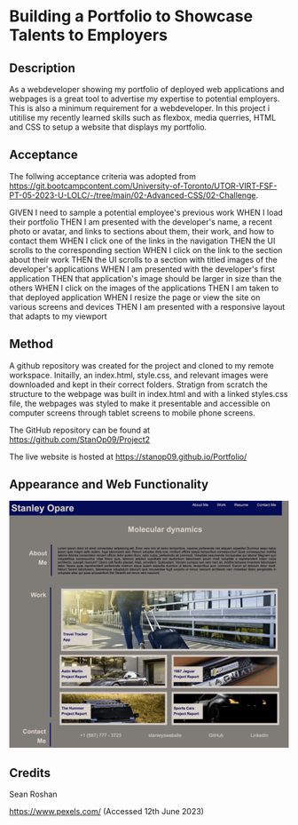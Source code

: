 # Building a Portfolio to Showcase Talents to Employers

## Description
As a webdeveloper showing my portfolio of deployed web applications and webpages is a great tool to advertise my expertise to potential employers. This is also a minimum requirement for a webdeveloper. In this project i utitilise my recently learned skills such as flexbox, media querries, HTML and CSS to setup a website that displays my portfolio.

## Acceptance
The follwing acceptance criteria was adopted from https://git.bootcampcontent.com/University-of-Toronto/UTOR-VIRT-FSF-PT-05-2023-U-LOLC/-/tree/main/02-Advanced-CSS/02-Challenge. 

GIVEN I need to sample a potential employee's previous work
WHEN I load their portfolio
THEN I am presented with the developer's name, a recent photo or avatar, and links to sections about them, their work, and how to contact them
WHEN I click one of the links in the navigation
THEN the UI scrolls to the corresponding section
WHEN I click on the link to the section about their work
THEN the UI scrolls to a section with titled images of the developer's applications
WHEN I am presented with the developer's first application
THEN that application's image should be larger in size than the others
WHEN I click on the images of the applications
THEN I am taken to that deployed application
WHEN I resize the page or view the site on various screens and devices
THEN I am presented with a responsive layout that adapts to my viewport

## Method
A github repository was created for the project and cloned to my remote workspace. Initailly, an index.html, style.css, and relevant images were downloaded and kept in their correct folders. Stratign from scratch the structure to the webpage was built in index.html and with a linked styles.css file, the webpages was styled to make it presentable and accessible on computer screens through tablet screens to mobile phone screens.

The GitHub repository can be found at https://github.com/StanOp09/Project2

The live website is hosted at https://stanop09.github.io/Portfolio/

## Appearance and Web Functionality
![Portfolio web image](image.png)

## Credits
Sean Roshan

https://www.pexels.com/ (Accessed 12th June 2023)
